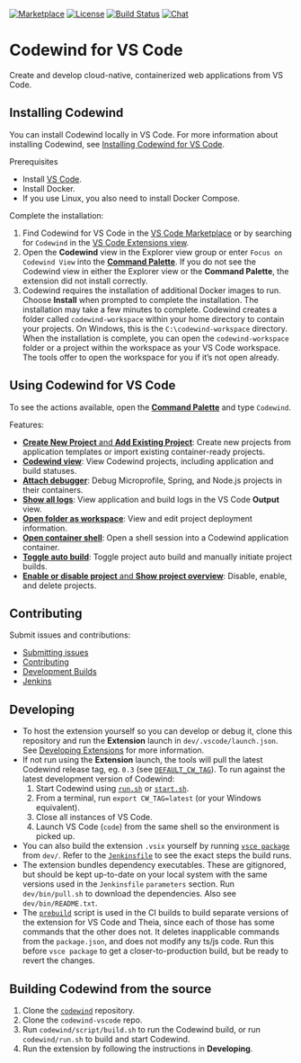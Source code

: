 [![Marketplace](https://img.shields.io/vscode-marketplace/v/IBM.codewind.svg?label=marketplace&logo=visual-studio-code)](https://marketplace.visualstudio.com/items?itemName=IBM.codewind)
[![License](https://img.shields.io/badge/License-EPL%202.0-red.svg?label=license&logo=eclipse)](https://www.eclipse.org/legal/epl-2.0/)
[![Build Status](https://ci.eclipse.org/codewind/buildStatus/icon?job=Codewind%2Fcodewind-vscode%2Fmaster)](https://ci.eclipse.org/codewind/job/Codewind/job/codewind-vscode/job/master/)
[![Chat](https://img.shields.io/static/v1.svg?label=chat&message=mattermost&color=145dbf)](https://mattermost.eclipse.org/eclipse/channels/eclipse-codewind)

# Codewind for VS Code
Create and develop cloud-native, containerized web applications from VS Code.

## Installing Codewind
You can install Codewind locally in VS Code. For more information about installing Codewind, see [Installing Codewind for VS Code](https://www.eclipse.org/codewind/mdtvscinstallinfo.html).

Prerequisites
- Install [VS Code](https://code.visualstudio.com/download).
- Install Docker.
- If you use Linux, you also need to install Docker Compose.

Complete the installation:
1. Find Codewind for VS Code in the [VS Code Marketplace](https://marketplace.visualstudio.com/items?itemName=IBM.codewind) or by searching for `Codewind` in the [VS Code Extensions view](https://code.visualstudio.com/docs/editor/extension-gallery#_browse-for-extensions).
2. Open the **Codewind** view in the Explorer view group or enter `Focus on Codewind View` into the [**Command Palette**](https://code.visualstudio.com/docs/getstarted/userinterface#_command-palette). If you do not see the Codewind view in either the Explorer view or the **Command Palette**, the extension did not install correctly.
3. Codewind requires the installation of additional Docker images to run. Choose **Install** when prompted to complete the installation. The installation may take a few minutes to complete. Codewind creates a folder called `codewind-workspace` within your home directory to contain your projects. On Windows, this is the `C:\codewind-workspace` directory. When the installation is complete, you can open the `codewind-workspace` folder or a project within the workspace as your VS Code workspace. The tools offer to open the workspace for you if it’s not open already.

## Using Codewind for VS Code
To see the actions available, open the [**Command Palette**](https://code.visualstudio.com/docs/getstarted/userinterface#_command-palette) and type `Codewind`.</br>

Features:</br>
- [**Create New Project** and **Add Existing Project**](https://www.eclipse.org/codewind/mdt-vsc-commands-project.html): Create new projects from application templates or import existing container-ready projects.
- [**Codewind view**](https://www.eclipse.org/codewind/mdt-vsc-commands-project.html): View Codewind projects, including application and build statuses.
- [**Attach debugger**](https://www.eclipse.org/codewind/mdt-vsc-commands-restart-and-debug.html): Debug Microprofile, Spring, and Node.js projects in their containers.
- [**Show all logs**](https://www.eclipse.org/codewind/mdt-vsc-commands-project.html): View application and build logs in the VS Code **Output** view.
- [**Open folder as workspace**](https://www.eclipse.org/codewind/mdt-vsc-commands-project.html): View and edit project deployment information.
- [**Open container shell**](https://www.eclipse.org/codewind/mdt-vsc-commands-project.html): Open a shell session into a Codewind application container.
- [**Toggle auto build**](https://www.eclipse.org/codewind/mdt-vsc-commands-project.html): Toggle project auto build and manually initiate project builds.
- [**Enable or disable project** and **Show project overview**](https://www.eclipse.org/codewind/mdt-vsc-commands-project.html): Disable, enable, and delete projects.

## Contributing
Submit issues and contributions:
- [Submitting issues](https://github.com/eclipse/codewind/issues)
- [Contributing](CONTRIBUTING.md)
- [Development Builds](https://download.eclipse.org/codewind/codewind-vscode/)
- [Jenkins](https://ci.eclipse.org/codewind/job/Codewind/job/codewind-vscode/)

## Developing
- To host the extension yourself so you can develop or debug it, clone this repository and run the **Extension** launch in `dev/.vscode/launch.json`. See [Developing Extensions](https://code.visualstudio.com/docs/extensions/developing-extensions) for more information.
- If not run using the **Extension** launch, the tools will pull the latest Codewind release tag, eg. `0.3` (see [`DEFAULT_CW_TAG`](https://github.com/eclipse/codewind-vscode/blob/master/dev/src/codewind/connection/InstallerWrapper.ts)). To run against the latest development version of Codewind:
    1. Start Codewind using [`run.sh`](https://github.com/eclipse/codewind/blob/master/run.sh) or [`start.sh`](https://github.com/eclipse/codewind/blob/master/start.sh).
    2. From a terminal, run `export CW_TAG=latest` (or your Windows equivalent).
    3. Close all instances of VS Code.
    4. Launch VS Code (`code`) from the same shell so the environment is picked up.
- You can also build the extension `.vsix` yourself by running [`vsce package`](https://code.visualstudio.com/api/working-with-extensions/publishing-extension#packaging-extensions) from `dev/`. Refer to the [`Jenkinsfile`](https://github.com/eclipse/codewind-vscode/blob/master/Jenkinsfile) to see the exact steps the build runs.
- The extension bundles dependency executables. These are gitignored, but should be kept up-to-date on your local system with the same versions used in the `Jenkinsfile` `parameters` section. Run `dev/bin/pull.sh` to download the dependencies. Also see `dev/bin/README.txt`.
- The [`prebuild`](https://github.com/eclipse/codewind-vscode/blob/master/dev/prebuild.js) script is used in the CI builds to build separate versions of the extension for VS Code and Theia, since each of those has some commands that the other does not. It deletes inapplicable commands from the `package.json`, and does not modify any ts/js code. Run this before `vsce package` to get a closer-to-production build, but be ready to revert the changes.

## Building Codewind from the source
1. Clone the [`codewind`](https://github.com/eclipse/codewind) repository.
2. Clone the `codewind-vscode` repo.
3. Run `codewind/script/build.sh` to run the Codewind build, or run `codewind/run.sh` to build and start Codewind.
4. Run the extension by following the instructions in **Developing**.